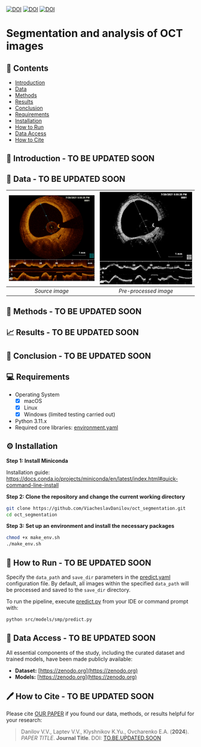 [![DOI](http://img.shields.io/badge/DOI-TO.ADD.DATASET-blue)](https://TO.BE.UPDATED.SOON)
[![DOI](http://img.shields.io/badge/DOI-TO.ADD.MODELS-blue)](https://TO.BE.UPDATED.SOON)
[![DOI](http://img.shields.io/badge/DOI-TO.ADD.PAPER-B31B1B)](https://TO.BE.UPDATED.SOON)

# Segmentation and analysis of OCT images

<a name="contents"></a>
## 📖 Contents
- [Introduction](#introduction)
- [Data](#data)
- [Methods](#methods)
- [Results](#results)
- [Conclusion](#conclusion)
- [Requirements](#requirements)
- [Installation](#installation)
- [How to Run](#how-to-run)
- [Data Access](#data-access)
- [How to Cite](#how-to-cite)

<a name="introduction"></a>
## 🎯 Introduction - TO BE UPDATED SOON

<a name="data"></a>
## 📁 Data - TO BE UPDATED SOON

|  ![Source image](.assets/source_img.png "Source image")  |  ![Pre-processed image](.assets/gray_img.png "Pre-processed image")  |
|:------------------------------------------------------:|:------------------------------------------------------------------:|
|                     *Source image*                     |                       *Pre-processed image*                        |

<a name="methods"></a>
## 🔬 Methods - TO BE UPDATED SOON

<a name="results"></a>
## 📈 Results - TO BE UPDATED SOON

<a name="conclusion"></a>
## 🏁 Conclusion - TO BE UPDATED SOON

<a name="requirements"></a>
## 💻 Requirements

- Operating System
  - [x] macOS
  - [x] Linux
  - [x] Windows (limited testing carried out)
- Python 3.11.x
- Required core libraries: [environment.yaml](environment.yaml)

<a name="installation"></a>
## ⚙ Installation

**Step 1: Install Miniconda**

Installation guide: https://docs.conda.io/projects/miniconda/en/latest/index.html#quick-command-line-install

**Step 2: Clone the repository and change the current working directory**
``` bash
git clone https://github.com/ViacheslavDanilov/oct_segmentation.git
cd oct_segmentation
```

**Step 3: Set up an environment and install the necessary packages**
``` bash
chmod +x make_env.sh
./make_env.sh
```

<a name="how-to-run"></a>
## 🚀 How to Run - TO BE UPDATED SOON

Specify the `data_path` and `save_dir` parameters in the [predict.yaml](configs/predict.yaml) configuration file. By default, all images within the specified `data_path` will be processed and saved to the `save_dir` directory.

To run the pipeline, execute [predict.py](src/models/smp/predict.py) from your IDE or command prompt with:
``` bash
python src/models/smp/predict.py
```

<a name="data-access"></a>
## 🔐 Data Access - TO BE UPDATED SOON
All essential components of the study, including the curated dataset and trained models, have been made publicly available:
- **Dataset:** [https://zenodo.org](https://zenodo.org)
- **Models:** [https://zenodo.org](https://zenodo.org)

<a name="how-to-cite"></a>
## 🖊️ How to Cite - TO BE UPDATED SOON
Please cite [OUR PAPER](https://TO.BE.UPDATED.SOON) if you found our data, methods, or results helpful for your research:

> Danilov V.V., Laptev V.V., Klyshnikov K.Yu., Ovcharenko E.A. (**2024**). _PAPER TITLE_. **Journal Title**. DOI: [TO.BE.UPDATED.SOON](TO.BE.UPDATED.SOON)
